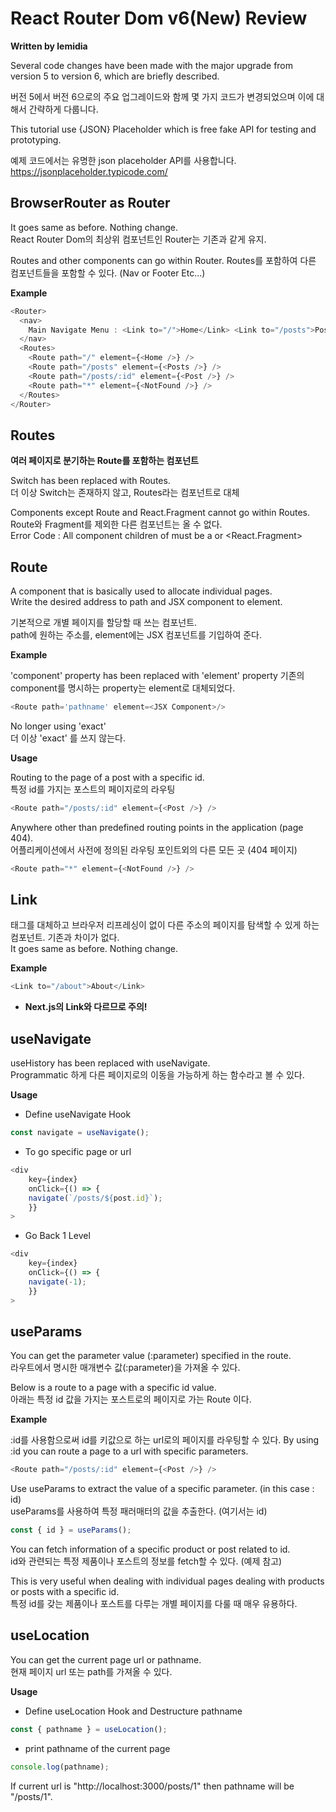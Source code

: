 # React Router Dom v6(New) Review

**Written by lemidia**

Several code changes have been made with the major upgrade from version 5 to version 6, which are briefly described.

버전 5에서 버전 6으로의 주요 업그레이드와 함께 몇 가지 코드가 변경되었으며 이에 대해서 간략하게 다룹니다.

This tutorial use {JSON} Placeholder which is free fake API for testing and prototyping.

예제 코드에서는 유명한 json placeholder API를 사용합니다.  
https://jsonplaceholder.typicode.com/

## BrowserRouter as Router

It goes same as before. Nothing change.  
React Router Dom의 최상위 컴포넌트인 Router는 기존과 같게 유지.

Routes and other components can go within Router.
Routes를 포함하여 다른 컴포넌트들을 포함할 수 있다. (Nav or Footer Etc...)

**Example**

```javascript
<Router>
  <nav>
    Main Navigate Menu : <Link to="/">Home</Link> <Link to="/posts">Posts</Link>{" "}
  </nav>
  <Routes>
    <Route path="/" element={<Home />} />
    <Route path="/posts" element={<Posts />} />
    <Route path="/posts/:id" element={<Post />} />
    <Route path="*" element={<NotFound />} />
  </Routes>
</Router>
```

## Routes

**여러 페이지로 분기하는 Route를 포함하는 컴포넌트**

Switch has been replaced with Routes.  
더 이상 Switch는 존재하지 않고, Routes라는 컴포넌트로 대체

Components except Route and React.Fragment cannot go within Routes.  
Route와 Fragment를 제외한 다른 컴포넌트는 올 수 없다.  
Error Code : All component children of <Routes> must be a <Route> or <React.Fragment>

## Route

A component that is basically used to allocate individual pages.  
Write the desired address to path and JSX component to element.

기본적으로 개별 페이지를 할당할 때 쓰는 컴포넌트.  
path에 원하는 주소를, element에는 JSX 컴포넌트를 기입하여 준다.

**Example**

'component' property has been replaced with 'element' property
기존의 component를 명시하는 property는 element로 대체되었다.

```javascript
<Route path='pathname' element=<JSX Component>/>
```

No longer using 'exact'  
더 이상 'exact' 를 쓰지 않는다.

**Usage**

Routing to the page of a post with a specific id.  
특정 id를 가지는 포스트의 페이지로의 라우팅

```javascript
<Route path="/posts/:id" element={<Post />} />
```

Anywhere other than predefined routing points in the application (page 404).  
어플리케이션에서 사전에 정의된 라우팅 포인트외의 다른 모든 곳 (404 페이지)

```javascript
<Route path="*" element={<NotFound />} />
```

## Link

<a> 태그를 대체하고 브라우저 리프레싱이 없이 다른 주소의 페이지를 탐색할 수 있게 하는 컴포넌트. 기존과 차이가 없다.  
It goes same as before. Nothing change.

**Example**

```javascript
<Link to="/about">About</Link>
```

- **Next.js의 Link와 다르므로 주의!**

## useNavigate

useHistory has been replaced with useNavigate.  
Programmatic 하게 다른 페이지로의 이동을 가능하게 하는 함수라고 볼 수 있다.

**Usage**

- Define useNavigate Hook

```javascript
const navigate = useNavigate();
```

- To go specific page or url

```javascript
<div
    key={index}
    onClick={() => {
    navigate(`/posts/${post.id}`);
    }}
>
```

- Go Back 1 Level

```javascript
<div
    key={index}
    onClick={() => {
    navigate(-1);
    }}
>
```

## useParams

You can get the parameter value (:parameter) specified in the route.  
라우트에서 명시한 매개변수 값(:parameter)을 가져올 수 있다.

Below is a route to a page with a specific id value.  
아래는 특정 id 값을 가지는 포스트로의 페이지로 가는 Route 이다.

**Example**

:id를 사용함으로써 id를 키값으로 하는 url로의 페이지를 라우팅할 수 있다.
By using :id you can route a page to a url with specific parameters.

```javascript
<Route path="/posts/:id" element={<Post />} />
```

Use useParams to extract the value of a specific parameter. (in this case : id)  
useParams를 사용하여 특정 패러매터의 값을 추출한다. (여기서는 id)

```javascript
const { id } = useParams();
```

You can fetch information of a specific product or post related to id.  
id와 관련되는 특정 제품이나 포스트의 정보를 fetch할 수 있다. (예제 참고)

This is very useful when dealing with individual pages dealing with products or posts with a specific id.  
특정 id를 갖는 제품이나 포스트를 다루는 개별 페이지를 다룰 때 매우 유용하다.

## useLocation

You can get the current page url or pathname.  
현재 페이지 url 또는 path를 가져올 수 있다.

**Usage**

- Define useLocation Hook and Destructure pathname

```javascript
const { pathname } = useLocation();
```

- print pathname of the current page

```javascript
console.log(pathname);
```

If current url is "http://localhost:3000/posts/1" then pathname will be "/posts/1".
